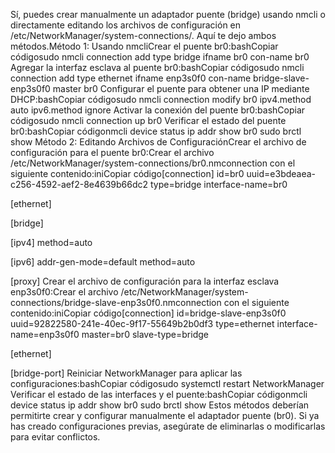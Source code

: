Sí, puedes crear manualmente un adaptador puente (bridge) usando nmcli o directamente editando los archivos de configuración en /etc/NetworkManager/system-connections/. Aquí te dejo ambos métodos.Método 1: Usando nmcliCrear el puente br0:bashCopiar códigosudo nmcli connection add type bridge ifname br0 con-name br0
Agregar la interfaz esclava al puente br0:bashCopiar códigosudo nmcli connection add type ethernet ifname enp3s0f0 con-name bridge-slave-enp3s0f0 master br0
Configurar el puente para obtener una IP mediante DHCP:bashCopiar códigosudo nmcli connection modify br0 ipv4.method auto ipv6.method ignore
Activar la conexión del puente br0:bashCopiar códigosudo nmcli connection up br0
Verificar el estado del puente br0:bashCopiar códigonmcli device status
ip addr show br0
sudo brctl show
Método 2: Editando Archivos de ConfiguraciónCrear el archivo de configuración para el puente br0:Crear el archivo /etc/NetworkManager/system-connections/br0.nmconnection con el siguiente contenido:iniCopiar código[connection]
id=br0
uuid=e3bdeaea-c256-4592-aef2-8e4639b66dc2
type=bridge
interface-name=br0

[ethernet]

[bridge]

[ipv4]
method=auto

[ipv6]
addr-gen-mode=default
method=auto

[proxy]
Crear el archivo de configuración para la interfaz esclava enp3s0f0:Crear el archivo /etc/NetworkManager/system-connections/bridge-slave-enp3s0f0.nmconnection con el siguiente contenido:iniCopiar código[connection]
id=bridge-slave-enp3s0f0
uuid=92822580-241e-40ec-9f17-55649b2b0df3
type=ethernet
interface-name=enp3s0f0
master=br0
slave-type=bridge

[ethernet]

[bridge-port]
Reiniciar NetworkManager para aplicar las configuraciones:bashCopiar códigosudo systemctl restart NetworkManager
Verificar el estado de las interfaces y el puente:bashCopiar códigonmcli device status
ip addr show br0
sudo brctl show
Estos métodos deberían permitirte crear y configurar manualmente el adaptador puente (br0). Si ya has creado configuraciones previas, asegúrate de eliminarlas o modificarlas para evitar conflictos.